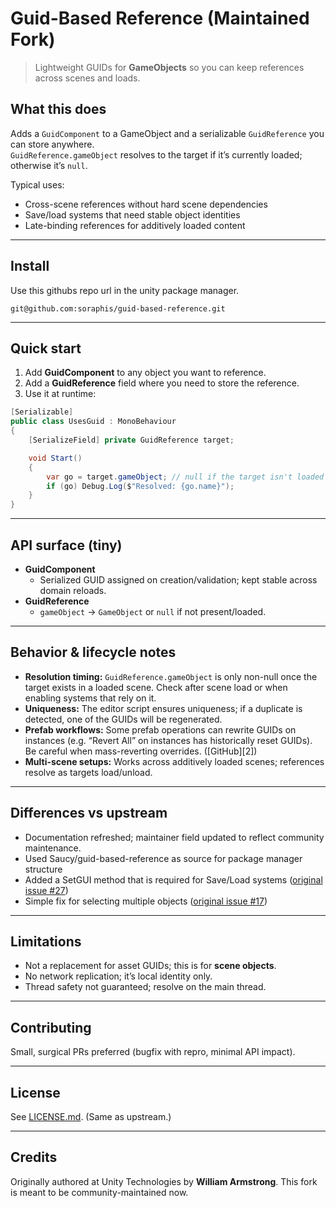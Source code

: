 # Guid-Based Reference (Maintained Fork)

> Lightweight GUIDs for **GameObjects** so you can keep references across scenes and loads.

## What this does

Adds a `GuidComponent` to a GameObject and a serializable `GuidReference` you can store anywhere.  
`GuidReference.gameObject` resolves to the target if it’s currently loaded; otherwise it’s `null`.

Typical uses:
- Cross-scene references without hard scene dependencies
- Save/load systems that need stable object identities
- Late-binding references for additively loaded content

---

## Install

Use this githubs repo url in the unity package manager.

```
git@github.com:soraphis/guid-based-reference.git
```

---

## Quick start

1) Add **GuidComponent** to any object you want to reference.  
2) Add a **GuidReference** field where you need to store the reference.  
3) Use it at runtime:

```csharp
[Serializable]
public class UsesGuid : MonoBehaviour
{
    [SerializeField] private GuidReference target;

    void Start()
    {
        var go = target.gameObject; // null if the target isn't loaded yet
        if (go) Debug.Log($"Resolved: {go.name}");
    }
}
````

---

## API surface (tiny)

* **GuidComponent**
  * Serialized GUID assigned on creation/validation; kept stable across domain reloads.
* **GuidReference**
  * `gameObject` → `GameObject` or `null` if not present/loaded.

---

## Behavior & lifecycle notes

* **Resolution timing:** `GuidReference.gameObject` is only non-null once the target exists in a loaded scene. Check after scene load or when enabling systems that rely on it.
* **Uniqueness:** The editor script ensures uniqueness; if a duplicate is detected, one of the GUIDs will be regenerated.
* **Prefab workflows:** Some prefab operations can rewrite GUIDs on instances (e.g. “Revert All” on instances has historically reset GUIDs). Be careful when mass-reverting overrides. ([GitHub][2])
* **Multi-scene setups:** Works across additively loaded scenes; references resolve as targets load/unload.

---

## Differences vs upstream

* Documentation refreshed; maintainer field updated to reflect community maintenance.
* Used Saucy/guid-based-reference as source for package manager structure
* Added a SetGUI method that is required for Save/Load systems ([original issue #27](https://github.com/Unity-Technologies/guid-based-reference/issues/27))
* Simple fix for selecting multiple objects ([original issue #17](https://github.com/Unity-Technologies/guid-based-reference/issues/17))

---

## Limitations

* Not a replacement for asset GUIDs; this is for **scene objects**.
* No network replication; it’s local identity only.
* Thread safety not guaranteed; resolve on the main thread.

---

## Contributing

Small, surgical PRs preferred (bugfix with repro, minimal API impact).

---

## License

See [LICENSE.md](LICENSE.md). (Same as upstream.)

---

## Credits

Originally authored at Unity Technologies by **William Armstrong**. 
This fork is meant to be community-maintained now.


